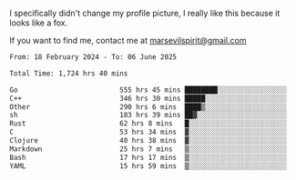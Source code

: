 I specifically didn't change my profile picture, I really like this because it looks like a fox.

If you want to find me, contact me at marsevilspirit@gmail.com

<!--START_SECTION:waka-->

```txt
From: 18 February 2024 - To: 06 June 2025

Total Time: 1,724 hrs 40 mins

Go                         555 hrs 45 mins ████████░░░░░░░░░░░░░░░░░   32.22 %
C++                        346 hrs 30 mins █████░░░░░░░░░░░░░░░░░░░░   20.09 %
Other                      290 hrs 6 mins  ████▒░░░░░░░░░░░░░░░░░░░░   16.82 %
sh                         183 hrs 39 mins ██▓░░░░░░░░░░░░░░░░░░░░░░   10.65 %
Rust                       62 hrs 8 mins   █░░░░░░░░░░░░░░░░░░░░░░░░   03.60 %
C                          53 hrs 34 mins  ▓░░░░░░░░░░░░░░░░░░░░░░░░   03.11 %
Clojure                    40 hrs 38 mins  ▓░░░░░░░░░░░░░░░░░░░░░░░░   02.36 %
Markdown                   25 hrs 7 mins   ▒░░░░░░░░░░░░░░░░░░░░░░░░   01.46 %
Bash                       17 hrs 17 mins  ▒░░░░░░░░░░░░░░░░░░░░░░░░   01.00 %
YAML                       15 hrs 59 mins  ▒░░░░░░░░░░░░░░░░░░░░░░░░   00.93 %
```

<!--END_SECTION:waka-->
